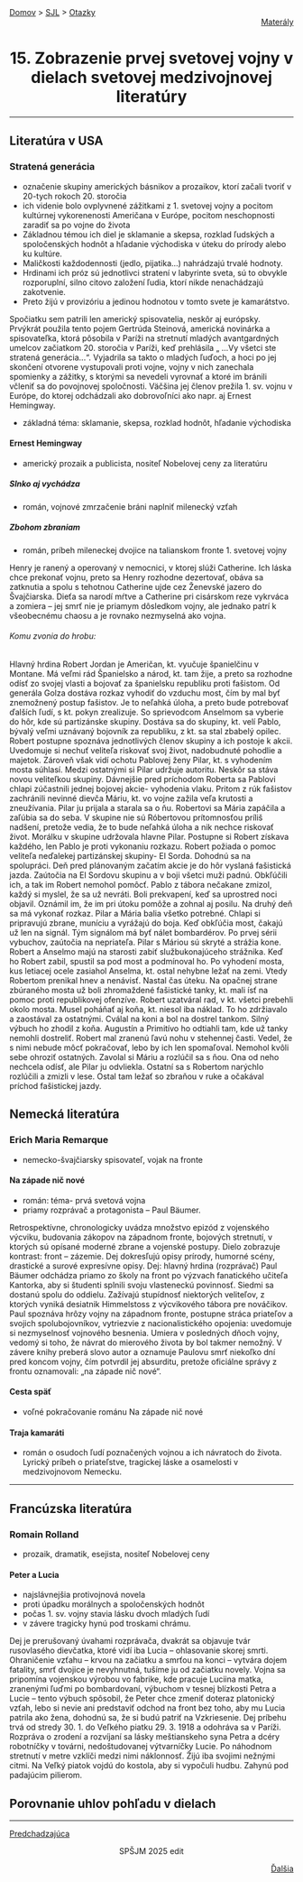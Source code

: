 <div align="center">
    <div align="left">
        <a href="/README.md">Domov</a>
        >
        <a href="../SLOVENCINA.md">SJL</a>
        >
        <a href="../ustne-otazky.md">Otazky</a>
    </div>
    <div align="right">
        <a href="https://drive.google.com/drive/folders/1hWhZNvgWC-8cb7jK5zRorX9WfCzyq_WF?usp=sharing">Materály</a>
    </div>

# 15. Zobrazenie prvej svetovej vojny v dielach svetovej medzivojnovej literatúry
</div>

---

## Literatúra v USA

### Stratená generácia

- označenie skupiny amerických básnikov a prozaikov, ktorí začali tvoriť v 20-tych rokoch 20. storočia
- ich videnie bolo ovplyvnené zážitkami z 1. svetovej vojny a pocitom kultúrnej vykorenenosti Američana v Európe, pocitom neschopnosti zaradiť sa po vojne do života
- Základnou témou ich diel je sklamanie a skepsa, rozklad ľudských a spoločenských hodnôt a hľadanie východiska v úteku do prírody alebo ku kultúre. 
- Maličkosti každodennosti (jedlo, pijatika...) nahrádzajú trvalé hodnoty. 
- Hrdinami ich próz sú jednotlivci stratení v labyrinte sveta, sú to obvykle rozporuplní, silno citovo založení ľudia, ktorí nikde nenachádzajú zakotvenie. 
- Preto žijú v provizóriu a jedinou hodnotou v tomto svete je kamarátstvo.

Spočiatku sem patrili len americký spisovatelia, neskôr aj európsky. Prvýkrát použila tento pojem Gertrúda Steinová, americká novinárka a spisovateľka, ktorá pôsobila v Paríži na stretnutí mladých avantgardných umelcov začiatkom 20. storočia v Paríži, keď prehlásila „ ...Vy všetci ste stratená generácia...“. Vyjadrila sa takto o mladých ľuďoch, a hoci po jej skončení otvorene vystupovali proti vojne, vojny v nich zanechala spomienky a zážitky, s ktorými sa nevedeli vyrovnať a ktoré im bránili včleniť sa do povojnovej spoločnosti. Väčšina jej členov prežila 1. sv. vojnu v Európe, do ktorej odchádzali ako dobrovoľníci ako napr. aj Ernest Hemingway.
- základná téma: sklamanie, skepsa, rozklad hodnôt, hľadanie východiska

#### Ernest Hemingway

- americký prozaik a publicista, nositeľ Nobelovej ceny za literatúru

##### Slnko aj vychádza

- román, vojnové zmrzačenie bráni naplniť milenecký vzťah

##### Zbohom zbraniam

- román, príbeh mileneckej dvojice na talianskom fronte 1. svetovej vojny

Henry je ranený a operovaný v nemocnici, v ktorej slúži Catherine. Ich láska chce prekonať vojnu, preto sa Henry rozhodne dezertovať, obáva sa zatknutia a spolu s tehotnou Catherine ujde cez Ženevské jazero do Švajčiarska. Dieťa sa narodí mŕtve a Catherine pri cisárskom reze vykrváca a zomiera – jej smrť nie je priamym dôsledkom vojny, ale jednako patrí k všeobecnému chaosu a je rovnako nezmyselná ako vojna.
###### Komu zvonia do hrobu:
Hlavný hrdina Robert Jordan je Američan, kt. vyučuje španielčinu v Montane. Má veľmi rád Španielsko a národ, kt. tam žije, a preto sa rozhodne odísť zo svojej vlasti a bojovať za španielsku republiku proti fašistom. Od generála Golza dostáva rozkaz vyhodiť do vzduchu most, čím by mal byť znemožnený postup fašistov. Je to neľahká úloha, a preto bude potrebovať ďalších ľudí, s kt. pokyn zrealizuje. So sprievodcom Anselmom sa vyberie do hôr, kde sú partizánske skupiny. Dostáva sa do skupiny, kt. velí Pablo, bývalý veľmi uznávaný bojovník za republiku, z kt. sa stal zbabelý opilec. Robert postupne spoznáva jednotlivých členov skupiny a ich postoje k akcii. Uvedomuje si nechuť veliteľa riskovať svoj život, nadobudnuté pohodlie a majetok. Zároveň však vidí ochotu Pablovej ženy Pilar, kt. s vyhodením mosta súhlasí. Medzi ostatnými si Pilar udržuje autoritu.
Neskôr sa stáva novou veliteľkou skupiny. Dávnejšie pred príchodom Roberta sa Pablovi chlapi zúčastnili jednej bojovej akcie- vyhodenia vlaku. Pritom z rúk fašistov zachránili nevinné dievča Máriu, kt. vo vojne zažila veľa krutosti a zneužívania. Pilar ju prijala a starala sa o ňu. Robertovi sa Mária zapáčila a zaľúbia sa do seba. V skupine nie sú Róbertovou prítomnosťou príliš nadšení, pretože vedia, že to bude neľahká úloha a nik nechce riskovať život. Morálku v skupine udržovala hlavne Pilar. Postupne si Robert získava každého, len Pablo je proti vykonaniu rozkazu. Robert požiada o pomoc veliteľa neďalekej partizánskej skupiny- El Sorda. Dohodnú sa na spolupráci.
Deň pred plánovaným začatím akcie je do hôr vyslaná fašistická jazda. Zaútočia na El Sordovu skupinu a v boji všetci muži padnú. Obkľúčili ich, a tak im Robert nemohol pomôcť. Pablo z tábora nečakane zmizol, každý si myslel, že sa už nevráti. Boli prekvapení, keď sa uprostred noci objavil. Oznámil im, že im pri útoku pomôže a zohnal aj posilu.
Na druhý deň sa má vykonať rozkaz. Pilar a Mária balia všetko potrebné. Chlapi si pripravujú zbrane, muníciu a vyrážajú do boja. Keď obkľúčia most, čakajú už len na signál. Tým signálom má byť nálet bombardérov. Po prvej sérii vybuchov, zaútočia na nepriateľa. Pilar s Máriou sú skryté a strážia kone. Robert a Anselmo majú na starosti zabiť službukonajúceho strážnika. Keď ho Robert zabil, spustil sa pod most a podmínoval ho. Po vyhodení mosta, kus letiacej ocele zasiahol Anselma, kt. ostal nehybne ležať na zemi. Vtedy Robertom prenikal hnev a nenávisť.
Nastal čas úteku. Na opačnej strane zbúraného mosta už boli zhromaždené fašistické tanky, kt. mali ísť na pomoc proti republikovej ofenzíve. Robert uzatváral rad, v kt. všetci prebehli okolo mosta. Musel poháňať aj koňa, kt. niesol iba náklad. To ho zdržiavalo a zaostával za ostatnými. Cválal na koni a bol na dostrel tankom. Silný výbuch ho zhodil z koňa. Augustín a Primitívo ho odtiahli tam, kde už tanky nemohli dostreliť. Robert mal zranenú ľavú nohu v stehennej časti. Vedel, že s nimi nebude môcť pokračovať, lebo by ich len spomaľoval. Nemohol kvôli sebe ohroziť ostatných. Zavolal si Máriu a rozlúčil sa s ňou. Ona od neho nechcela odísť, ale Pilar ju odvliekla. Ostatní sa s Robertom narýchlo rozlúčili a zmizli v lese. Ostal tam ležať so zbraňou v ruke a očakával príchod fašistickej jazdy.

## Nemecká literatúra

### Erich Maria Remarque

- nemecko-švajčiarsky spisovateľ, vojak na fronte

#### Na západe nič nové
- román: téma- prvá svetová vojna
- priamy rozprávač a protagonista – Paul Bäumer. 

Retrospektívne, chronologicky uvádza množstvo epizód z vojenského výcviku, budovania  zákopov na západnom fronte, bojových stretnutí, v ktorých sú opísané moderné zbrane a vojenské postupy. Dielo zobrazuje kontrast: front – zázemie. Dej dokresľujú opisy prírody, humorné scény, drastické a surové expresívne opisy. Dej: hlavný hrdina (rozprávač) Paul Bäumer odchádza priamo zo školy na front po výzvach fanatického učiteľa Kantorka, aby si študenti splnili svoju vlasteneckú povinnosť. Siedmi sa dostanú spolu do oddielu. Zažívajú stupídnosť niektorých veliteľov, z ktorých vyniká desiatnik Himmelstoss z výcvikového tábora pre nováčikov. Paul spoznáva hrôzy vojny na západnom fronte, postupne stráca priateľov a svojich spolubojovníkov, vytriezvie z nacionalistického opojenia: uvedomuje si nezmyselnosť vojnového besnenia. Umiera v posledných dňoch vojny, vedomý si toho, že návrat do mierového života by bol takmer nemožný. V závere knihy preberá slovo autor a oznamuje Paulovu smrť niekoľko dní pred koncom vojny, čím potvrdil jej absurditu, pretože oficiálne správy z frontu oznamovali: „na západe nič nové“.

#### Cesta späť

- voľné pokračovanie románu Na západe nič nové

#### Traja kamaráti

- román o osudoch ľudí poznačených vojnou a ich návratoch do života. Lyrický príbeh o priateľstve, tragickej láske a osamelosti v medzivojnovom Nemecku.

---

## Francúzska literatúra

### Romain Rolland

- prozaik, dramatik, esejista, nositeľ Nobelovej ceny

#### Peter a Lucia

- najslávnejšia protivojnová novela
- proti úpadku morálnych a spoločenských hodnôt
- počas 1. sv. vojny stavia lásku dvoch mladých ľudí
- v závere tragicky hynú pod troskami chrámu. 

Dej je prerušovaný úvahami rozprávača, dvakrát sa objavuje tvár rusovlasého dievčatka, ktoré vidí iba Lucia – ohlasovanie skorej smrti. Ohraničenie vzťahu – krvou na začiatku a smrťou na konci – vytvára dojem fatality, smrť dvojice je nevyhnutná, tušíme ju od začiatku novely. Vojna sa pripomína vojenskou výrobou vo fabrike, kde pracuje Luciina matka, zranenými ľuďmi po bombardovaní, výbuchom v tesnej blízkosti Petra a Lucie – tento výbuch spôsobil, že Peter chce zmeniť doteraz platonický vzťah, lebo si nevie ani predstaviť odchod na front bez toho, aby mu Lucia patrila ako žena, dohodnú sa, že si budú patriť na Vzkriesenie. Dej príbehu trvá od stredy 30. 1. do Veľkého piatku 29. 3. 1918 a odohráva sa v Paríži. Rozpráva o zrodení a rozvíjaní sa lásky meštianskeho syna Petra a dcéry robotníčky v továrni, nedoštudovanej výtvarníčky Lucie. Po náhodnom stretnutí v metre vzklíči medzi nimi náklonnosť. Žijú iba svojimi nežnými citmi. Na Veľký piatok vojdú do kostola, aby si vypočuli hudbu. Zahynú pod padajúcim pilierom.


## Porovnanie uhlov pohľadu v dielach


---
<div align="left">

[Predchadzajúca](14.md)
</div>
<div align="center">
SPŠJM 2025 edit
</div>
<div align="right">

[Ďalšia](16.md)
</div>